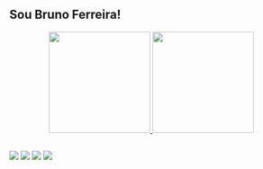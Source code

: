 ## Sou Bruno Ferreira!
<div align="center">
  <a href="https://github.com/bS0AD">
  <img height="180em" src="https://github-readme-stats.vercel.app/api?username=bS0AD&show_icons=true&theme=dark&include_all_commits=true&count_private=true"/>
  <img height="180em" src="https://github-readme-stats.vercel.app/api/top-langs/?username=bS0AD&layout=compact&langs_count=7&theme=dark"/>
</div>

  
  ##
 
<div> 
  <a href="https://instagram.com/b.r.u.n.o.f_" target="_blank"><img src="https://img.shields.io/badge/-Instagram-%23E4405F?style=for-the-badge&logo=instagram&logoColor=white" target="_blank"></a>
 	<a href="https://www.twitch.tv/bs0ad" target="_blank"><img src="https://img.shields.io/badge/Twitch-9146FF?style=for-the-badge&logo=twitch&logoColor=white" target="_blank"></a>
  <a href = "mailto:bruno-ferreira1_2@hotmail.com"><img src="https://img.shields.io/badge/Microsoft_Outlook-0078D4?style=for-the-badge&logo=microsoft-outlook&logoColor=white" target="_blank"></a>
  <a href="https://www.linkedin.com/in/bruno-ferreira-da-silva-854398b3" target="_blank"><img src="https://img.shields.io/badge/-LinkedIn-%230077B5?style=for-the-badge&logo=linkedin&logoColor=white" target="_blank"></a> 
 
 
</div>
